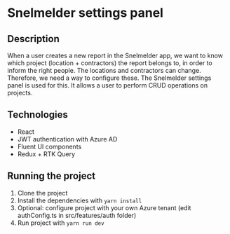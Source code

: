 # Snelmelder settings panel

## Description

When a user creates a new report in the Snelmelder app, we want to know which project (location + contractors) the report belongs to, in order to inform the right people. The locations and contractors can change. Therefore, we need a way to configure these. The Snelmelder settings panel is used for this. It allows a user to perform CRUD operations on projects.

## Technologies

- React
- JWT authentication with Azure AD
- Fluent UI components
- Redux + RTK Query

## Running the project

1. Clone the project
2. Install the dependencies with `yarn install`
3. Optional: configure project with your own Azure tenant (edit authConfig.ts in src/features/auth folder)
4. Run project with `yarn run dev`
